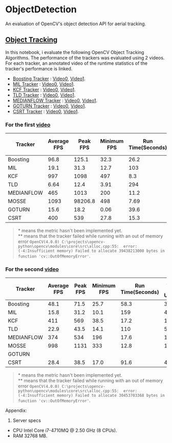 # ObjectDetection
An evaluation of OpenCV's object detection API for aerial tracking.

## [Object Tracking](https://github.com/Blowoffvalve/ObjectDetection/blob/master/ObjectTracking.ipynb)
In this notebook, i evaluate the following OpenCV Object Tracking Algorithms. 
The performance of the trackers was evaluated using 2 videos. 
For each tracker, an annotated video of the runtime statistics of the tracker's performance is linked.
  * [Boosting Tracker](https://docs.opencv.org/4.0.1/d1/d1a/classcv_1_1TrackerBoosting.html) : [Video0](), [Video1]().  
  * [MIL Tracker](https://docs.opencv.org/4.0.1/d0/d26/classcv_1_1TrackerMIL.html) : [Video0](), [Video1](). 
  * [KCF Tracker](https://docs.opencv.org/4.0.1/d2/dff/classcv_1_1TrackerKCF.html) : [Video0](), [Video1](). 
  * [TLD Tracker](https://docs.opencv.org/4.0.1/d2/dff/classcv_1_1TrackerKCF.html) : [Video0](), [Video1](). 
  * [MEDIANFLOW Tracker](https://docs.opencv.org/4.0.1/d2/dff/classcv_1_1TrackerKCF.html) : [Video0](), [Video1](). 
  * [GOTURN Tracker](https://docs.opencv.org/4.0.1/d2/dff/classcv_1_1TrackerKCF.html) : [Video0](), [Video1](). 
  * [CSRT Tracker](https://docs.opencv.org/4.0.1/d2/dff/classcv_1_1TrackerKCF.html) : [Video0](), [Video1](). 

### For the first [video](https://www.dropbox.com/s/v9y3o5noo5lag9l/1-Stolen%20Dodge%20Hellcat%20Outruns%20Chopper%20in%20Houston%20Police%20Chase%21%20Driver%20Almost%20Makes%20it.mp4?dl=0)

| Tracker | Average FPS | Peak FPS | Minimum FPS | Run Time(Seconds) | Average CPU % Utilization | Average Memory Utilization(GB)| Accuracy|
|---------|-------------|----------|-------------|-------------------|---------------------------|-------------------------------|---------|
|Boosting| 96.8 | 125.1 | 32.3 | 26.2 | 31.1 | 0.094 | * |
|MIL| 19.1 | 31.3 | 12.7 | 103 | 58.4 | 0.11 | * |
|KCF| 997 | 1098 | 497 | 8.3 | 11.5 | 0.11 | * |
|TLD| 6.64 | 12.4 | 3.91 | 294 | 67.1 | 0.12 | * |
|MEDIANFLOW| 465 | 1013 | 200 | 11.2 | 19.3 | 0.11 | * |
|MOSSE|1093 | 98206.8 | 498| 7.69 | 10.2 | 0.09 | * |
|GOTURN| 15.6 | 18.2 | 0.06 | 39.6 | 66.5 | 0.48 | * |
|CSRT| 400 | 539 | 27.8 | 15.3 | 15.9 | 0.1 | * |

>\* means the metric hasn't been implemented yet.  
>\*\* means that the tracker failed while running with an out of memory error `OpenCV(4.0.0) C:\projects\opencv-python\opencv\modules\core\src\alloc.cpp:55: 
error: (-4:Insufficient memory) Failed to allocate 39438213000 bytes in function 'cv::OutOfMemoryError'`.  

### For the second [video](https://www.dropbox.com/s/0qvslqicuxigfdk/ball%20rebounding%20and%20bouncing%20all%20around%20the%20screen%20with%20trails%20and%20music%201080p%20HD%20Animation.mp4?dl=0)

| Tracker | Average FPS | Peak FPS | Minimum FPS | Run Time(Seconds) | Average CPU % Utilization | Average Memory Utilization(GB)| Accuracy|
|---------|-------------|----------|-------------|-------------------|---------------------------|-------------------------------|---------|
|Boosting| 48.1 | 71.5 | 25.7 | 58.3 | 31.3 | 0.13 | * |
|MIL| 15.8 | 31.2 | 10.1 | 159 | 42.4 | 0.11 | * |
|KCF| 411 | 569 | 38.5 | 17.2 | 18.5 | 0.11 | * |
|TLD| 22.9 | 43.5 | 14.1 | 110 | 57.3 | 0.12 | * |
|MEDIANFLOW| 374 | 534 | 196 | 17.6 | 19.5 | 0.11 | * |
|MOSSE| 998 | 1131 | 333 | 12.8 | 13.9 | 0.11 | * |
|GOTURN| 
|CSRT| 28.4 | 38.5 | 17.0 | 91.6 | 48.5 | 0.12 | * |

>\* means the metric hasn't been implemented yet.  
>\*\* means that the tracker failed while running with an out of memory error `OpenCV(4.0.0) C:\projects\opencv-python\opencv\modules\core\src\alloc.cpp:55: 
error: (-4:Insufficient memory) Failed to allocate 30453703368 bytes in function 'cv::OutOfMemoryError'`.  

Appendix:
1. Server specs
  * CPU Intel Core i7-4710MQ @ 2.50 GHz (8 CPUs).  
  * RAM 32768 MB.  
